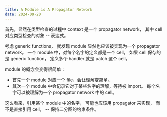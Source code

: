 ```yaml
---
title: A Module is A Propagator Network
date: 2024-09-20
---
```


首先，显然在类型检查的过程中 context 是一个 propagator network，
其中 cell 对应类型检查的对象 -- 表达式。

考虑 generic functions，
就发现 module 显然也应该被实现为一个 propagator network。
一个 module 中，对每个名字的定义都是一个 cell，
如果 cell 保存的是 generic function，
定义多个 handler 就是 patch 这个 cell。

module 的概念会变得很简单：

- 首先一个 module 对应一个 file，会让理解变简单。
- 其次一个 module 中会记录它对于某些名字的理解，等待被 import。
  每个名字可以被理解为一个 propagator network 中的 cell。

这么看来，引用某个 module 中的名字，
可能也应该用 propagator 来实现，
而不是直接引用 cell，
-- 保持二分图的约束条件。
